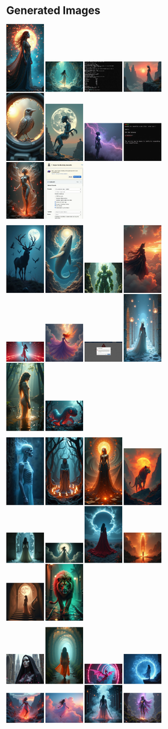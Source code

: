 # Generated Images



<img src="2025_07_25_01.png" width="100"/> <img src="2025_07_25_02.png" width="100"/> <img src="2025_07_25_03.png" width="100"/> <img src="2025_07_25_04.png" width="100"/> <img src="2025_07_25_05.png" width="100"/> <img src="2025_07_25_06.png" width="100"/> <img src="2025_07_25_07.png" width="100"/> <img src="2025_07_25_08.png" width="100"/> <img src="2025_07_25_09.png" width="100"/> <img src="2025_07_25_10.png" width="100"/>

<img src="2025_07_25_11.png" width="100"/> <img src="2025_07_25_12.png" width="100"/> <img src="2025_07_25_13.png" width="100"/> <img src="2025_07_25_14.png" width="100"/> <img src="2025_07_25_15.png" width="100"/> <img src="2025_07_25_16.png" width="100"/> <img src="2025_07_25_17.png" width="100"/> <img src="2025_07_25_18.png" width="100"/> <img src="2025_07_25_19.png" width="100"/> <img src="2025_07_25_20.png" width="100"/>

<img src="2025_07_25_21.png" width="100"/> <img src="2025_07_25_22.png" width="100"/> <img src="2025_07_25_23.png" width="100"/> <img src="2025_07_25_24.png" width="100"/> <img src="2025_07_25_25.png" width="100"/> <img src="2025_07_25_26.png" width="100"/> <img src="2025_07_25_27.png" width="100"/> <img src="2025_07_25_28.png" width="100"/> <img src="2025_07_25_29.png" width="100"/> <img src="2025_07_25_30.png" width="100"/>

<img src="2025_07_25_31.png" width="100"/> <img src="2025_07_25_32.png" width="100"/> <img src="2025_07_25_33.png" width="100"/> <img src="2025_07_25_34.png" width="100"/> <img src="2025_07_25_35.png" width="100"/> <img src="2025_07_25_36.png" width="100"/> <img src="2025_07_25_37.png" width="100"/> <img src="2025_07_25_38.png" width="100"/>